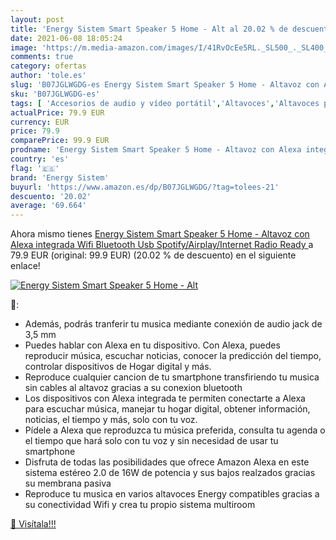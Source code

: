 ```yaml
---
layout: post
title: 'Energy Sistem Smart Speaker 5 Home - Alt al 20.02 % de descuento'
date: 2021-06-08 18:05:24
image: 'https://m.media-amazon.com/images/I/41RvOcEe5RL._SL500_._SL400_.jpg'
comments: true
category: ofertas
author: 'tole.es'
slug: 'B07JGLWGDG-es Energy Sistem Smart Speaker 5 Home - Altavoz con Alexa...'
sku: 'B07JGLWGDG-es'
tags: [ 'Accesorios de audio y vídeo portátil','Altavoces','Altavoces portátiles y altavoces con puerto dock','Audio y vídeo portátil','Electrónica','Equipos de altavoces','Equipos de audio y Hi-Fi','alexa','energy sistem', ]
actualPrice: 79.9 EUR
currency: EUR
price: 79.9
comparePrice: 99.9 EUR
prodname: 'Energy Sistem Smart Speaker 5 Home - Altavoz con Alexa integrada  Wifi  Bluetooth  Usb  Spotify/Airplay/Internet Radio Ready '
country: 'es'
flag: '🇪🇸'
brand: 'Energy Sistem'
buyurl: 'https://www.amazon.es/dp/B07JGLWGDG/?tag=tolees-21'
descuento: '20.02'
average: '69.664'
---
```


Ahora mismo tienes [Energy Sistem Smart Speaker 5 Home - Altavoz con Alexa integrada  Wifi  Bluetooth  Usb  Spotify/Airplay/Internet Radio Ready ](https://www.amazon.es/dp/B07JGLWGDG/?tag=tolees-21) a 79.9 EUR (original: 99.9 EUR) (20.02 %  de descuento) en el siguiente enlace!

[![Energy Sistem Smart Speaker 5 Home - Alt](https://m.media-amazon.com/images/I/41RvOcEe5RL._SL500_._SL400_.jpg)](https://www.amazon.es/dp/B07JGLWGDG/?tag=tolees-21)

🔎:

- Además, podrás tranferir tu musica mediante conexión de audio jack de 3,5 mm
- Puedes hablar con Alexa en tu dispositivo. Con Alexa, puedes reproducir música, escuchar noticias, conocer la predicción del tiempo, controlar dispositivos de Hogar digital y más.
- Reproduce cualquier cancion de tu smartphone transfiriendo tu musica sin cables al altavoz gracias a su conexion bluetooth
- Los dispositivos con Alexa integrada te permiten conectarte a Alexa para escuchar música, manejar tu hogar digital, obtener información, noticias, el tiempo y más, solo con tu voz.
- Pídele a Alexa que reproduzca tu música preferida, consulta tu agenda o el tiempo que hará solo con tu voz y sin necesidad de usar tu smartphone
- Disfruta de todas las posibilidades que ofrece Amazon Alexa en este sistema estéreo 2.0 de 16W de potencia y sus bajos realzados gracias su membrana pasiva
- Reproduce tu musica en varios altavoces Energy compatibles gracias a su conectividad Wifi y crea tu propio sistema multiroom

[🛒 Visítala!!!](https://www.amazon.es/dp/B07JGLWGDG/?tag=tolees-21)
